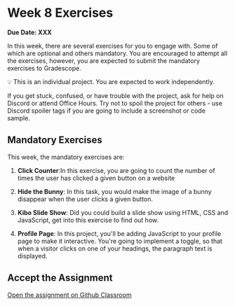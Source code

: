 # Week 8 Exercises

**Due Date: XXX**

In this week, there are several exercises for you to engage with. Some of which are optional and others mandatory. You are encouraged to attempt all the exercises, however, you are expected to submit the mandatory exercises to Gradescope.


<aside>


💡 This is an individual project. You are expected to work independently.

If you get stuck, confused, or have trouble with the project, ask for help on Discord or attend Office Hours. Try not to spoil the project for others - use Discord spoiler tags if you are going to include a screenshot or code sample.

</aside>

## Mandatory Exercises
This week, the mandatory exercises are:

1. **Click Counter**:In this exercise, you are going to count the number of times the user has clicked a given button on a website

1. **Hide the Bunny**: In this task, you would make the image of a bunny disappear when the user clicks a given button.


1. **Kibo Slide Show**: Did you could build a slide show using HTML, CSS  and JavaScript, get into this exercise to find out how.

1. **Profile Page**: In this project, you'll be adding JavaScript to your profile page to make it interactive. You're going to implement a toggle, so that when a visitor clicks on one of your headings, the paragraph text is displayed.


## Accept the Assignment
<!-- >
> [![chicken-peanut-stew](https://img.shields.io/static/v1?label=Open%20Project&message=chicken%20peanut%20stew&color=blue)](https://classroom.github.com/a/8GyiVIrS) -->

[Open the assignment on Github Classroom](https://classroom.github.com/a/8aao_rGO)




<!-- # Practice JavaScript

<aside>

💡 This is your chance to put what you’ve learned into action. Try solving these practice challenges to check that you understand the concepts.

</aside>

## Click counter

<aside>

🔢 Practice JavaScript by making a button that tracks how many times it’s been clicked.

[![click-counter](https://img.shields.io/static/v1?label=Open%20Project&message=click%20counter&color=blue)](https://classroom.github.com/a/IlUgsNC9)

</aside>

## Slide show

<aside>

📽️ You don’t need PowerPoint or Google Slides! You can use _JavaScript_ instead.

[![kibo-slide-show](https://img.shields.io/static/v1?label=Open%20Project&message=kibo%20slide%20show&color=blue)](https://classroom.github.com/a/OTcC6rdQ)

</aside>

<details><summary>Solution: Slide Show</summary>

<div style="position: relative; padding-bottom: 56.25%; height: 0;"><iframe src="https://youtube.com/embed/Bqw7t_Q3eZw" frameborder="0" webkitallowfullscreen mozallowfullscreen allowfullscreen style="position: absolute; top: 0; left: 0; width: 100%; height: 100%;"></iframe></div>

</details>

## Video Like Button

<aside>

👍🏿 Make the Like button count up, similar to YouTube’s Like button.

[![video-like-button](https://img.shields.io/static/v1?label=Open%20Project&message=video%20like%20button&color=blue)](https://classroom.github.com/a/JD7zzCmT)

</aside>

## Profile Page JavaScript

<aside>

Follow the steps to add interactivity to your Profile Page.

[![profile-page-js](https://img.shields.io/static/v1?label=Open%20Project&message=profile%20page%20js&color=blue)](https://classroom.github.com/a/XYnNkPL8)

</aside> -->

